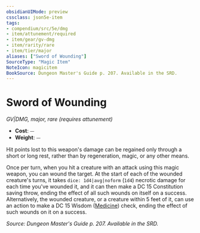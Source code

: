 ```yaml
---
obsidianUIMode: preview
cssclass: json5e-item
tags:
- compendium/src/5e/dmg
- item/attunement/required
- item/gear/gv-dmg
- item/rarity/rare
- item/tier/major
aliases: ["Sword of Wounding"]
SourceType: "Magic Item"
NoteIcon: magicitem
BookSource: Dungeon Master's Guide p. 207. Available in the SRD.
---
```

# Sword of Wounding
*GV|DMG, major, rare (requires attunement)*  

- **Cost**: ⏤
- **Weight**: ⏤

Hit points lost to this weapon's damage can be regained only through a short or long rest, rather than by regeneration, magic, or any other means.

Once per turn, when you hit a creature with an attack using this magic weapon, you can wound the target. At the start of each of the wounded creature's turns, it takes `dice: 1d4|avg|noform` (`1d4`) necrotic damage for each time you've wounded it, and it can then make a DC 15 Constitution saving throw, ending the effect of all such wounds on itself on a success. Alternatively, the wounded creature, or a creature within 5 feet of it, can use an action to make a DC 15 Wisdom ([Medicine](/3-Mechanics/CLI/rules/skills.md#Medicine)) check, ending the effect of such wounds on it on a success.

*Source: Dungeon Master's Guide p. 207. Available in the SRD.*